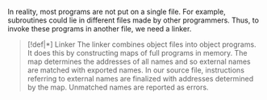 In reality, most programs are not put on a single file. For example, subroutines could lie in different files made by other programmers. Thus, to invoke these programs in another file, we need a linker. 

>[!def|*] Linker
>The linker combines object files into object programs. It does this by constructing maps of full programs in memory. The map determines the addresses of all names and so external names are matched with exported names. In our source file, instructions referring to external names are finalized with addresses determined by the map. 
>Unmatched names are reported as errors.

